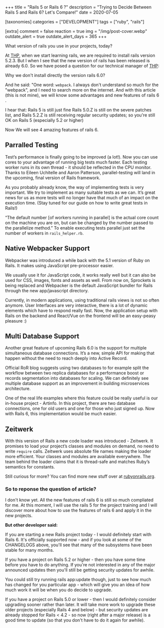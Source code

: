 +++
title = "Rails 5 or Rails 6 ?"
description = "Trying to Decide Between Rails 5 and Rails 6? Let's Compare!"
date = 2020-07-05

[taxonomies]
categories = ["DEVELOPMENT"]
tags = ["ruby", "rails"]

[extra]
comment = false
reaction = true
img = "/img/post-cover.webp"
outdate_alert = true
outdate_alert_days = 365
+++

What version of rails you use in your projects, today?

At [THP](https://www.thehackingproject.org/), when we start learning rails, we are required to install rails version 5.2.3. But I when I see that the new version of rails has been released is already 6.0. So we have posed a question for our technical manager of [THP](https://www.thehackingproject.org/): 

Why we don't install directly the version rails 6.0?

And he said: "One word: `webpack`. I always don't understand so much for the "webpack", and I need to search more on the internet. And with this article (this is not mine), we will know some advantages and new features of rails 6 .

I hear that: Rails 5 is still just fine
Rails 5.0.Z is still on the severe patches list, and Rails 5.2.Z is still receiving regular security updates; so you're still OK on Rails 5 (especially 5.2 or higher)

Now We will see 4 amazing features of rails 6.

## Parralled Testing

Test’s performance is finally going to be improved (a lot!). Now you can use cores to your advantage of running big tests much faster. Each testing worker runs in its own thread - it should be reflected in the CPU monitor. Thanks to Eileen Uchitelle and Aaron Patterson, parallel-testing will land in the upcoming, final version of Rails framework.

As you probably already know, the way of implementing tests is very important. We try to implement as many suitable tests as we can. It’s great news for us as more tests will no longer have that much of an impact on the execution time. (Stay tuned for our guide on how to write great tests in Rails!)

“The default number [of workers running in parallel] is the actual core count on the machine you are on, but can be changed by the number passed to the parallelize method.” To enable executing tests parallel just set the number of workers in `rails_helper.rb`.

## Native Webpacker Support

Webpacker was introduced a while back with the 5.1 version of Ruby on Rails. It makes using JavaScript pre-processor easier.

We usually use it for JavaScript code, it works really well but it can also be used for CSS, images, fonts and assets as well. From now on, Sprockets is being replaced and Webpacker is the default JavaScript bundler for Rails through the new app/javascript directory.

Currently, in modern applications, using traditional rails views is not so often anymore. User Interfaces are very interactive, there is a lot of dynamic elements which have to respond really fast. Now, the application setup with Rails on the backend and React/Vue on the frontend will be an easy-peasy pleasure :)

## Multi Database Support

Another great feature of upcoming Rails 6.0 is the support for multiple simultaneous database connections. It’s a new, simple API for making that happen without the need to reach deeply into Active Record.

Official RoR blog suggests using two databases to for example split the workflow between two replica databases for a performance boost or records segmentation into databases for scaling. We can definitely see multiple database support as an improvement in building microservices architecture.

One of the real life examples where this feature could be really useful is our in-house project - Artinfo. In this project, there are two database connections, one for old users and one for those who just signed up. Now with Rails 6, this implementation would be much easier.

## Zeitwerk

With this version of Rails a new code loader was introduced - Zeitwerk. It promises to load your project’s classes and modules on demand, no need to write `require` calls. Zeitwerk uses absolute file names making the loader more efficient. Your classes and modules are available everywhere. The team behind the loader claims that it is thread-safe and matches Ruby’s semantics for constants.

Still curious for more? You can find more new stuff over at [rubyonrails.org](https://weblog.rubyonrails.org/2019/8/15/Rails-6-0-final-release/).


### So to reponse the question of article?

I don't know yet. All the new features of rails 6 is still so much compliated for me. At this moment, I will use the rails 5 for the project training and I will discover more about how to use the features of rails 6 and apply it in the new projects.

**But other developer said:**

If you are starting a new Rails project today - I would definitely start with Rails 6. It's officially supported now - and if you look at some of the CHANGELOGS above, you'll see that many of the subsystems have been stable for many months.

If you have a project on Rails 5.2 or higher - then you have some time before you have to do anything. If you're not interested in any of the major announced updates then you'll still be getting security updates for awhile.

You could still try running rails app:update though, just to see how much has changed for you particular app - which will give you an idea of how much work it will be when you do decide to upgrade.

If you have a project on Rails 5.0 or lower - then I would definitely consider upgrading sooner rather than later. It will take more work to upgrade these older projects (especially Rails 4 and below) - but security updates are already stopped for Rails < 4.2 - so now (right after a major release) is a good time to update (so that you don't have to do it again for awhile).